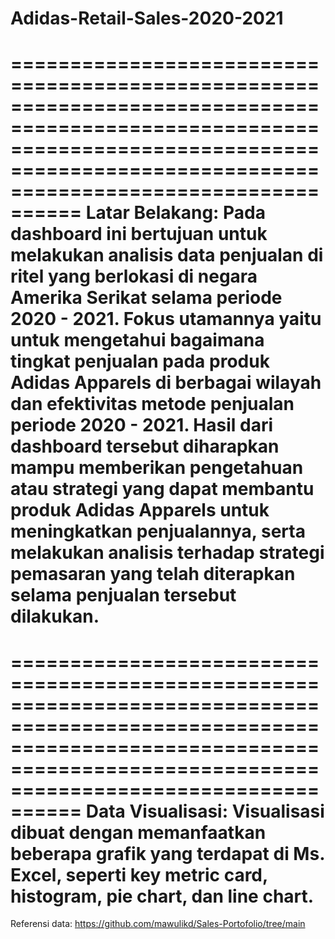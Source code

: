 # Adidas-Retail-Sales-2020-2021

============================================================================================================================================================================================
Latar Belakang:
Pada dashboard ini bertujuan untuk melakukan analisis data penjualan di ritel yang berlokasi di negara Amerika Serikat selama periode 2020 - 2021.
Fokus utamannya yaitu untuk mengetahui bagaimana tingkat penjualan pada produk Adidas Apparels di berbagai wilayah dan efektivitas metode penjualan periode 2020 - 2021.
Hasil dari dashboard tersebut diharapkan mampu memberikan pengetahuan atau strategi yang dapat membantu produk Adidas Apparels untuk meningkatkan penjualannya, serta melakukan analisis terhadap strategi pemasaran yang telah diterapkan selama penjualan tersebut dilakukan.
============================================================================================================================================================================================


============================================================================================================================================================================================
Data Visualisasi:
Visualisasi dibuat dengan memanfaatkan beberapa grafik yang terdapat di Ms. Excel, seperti key metric card, histogram, pie chart, dan line chart.
============================================================================================================================================================================================


Referensi data: https://github.com/mawulikd/Sales-Portofolio/tree/main
